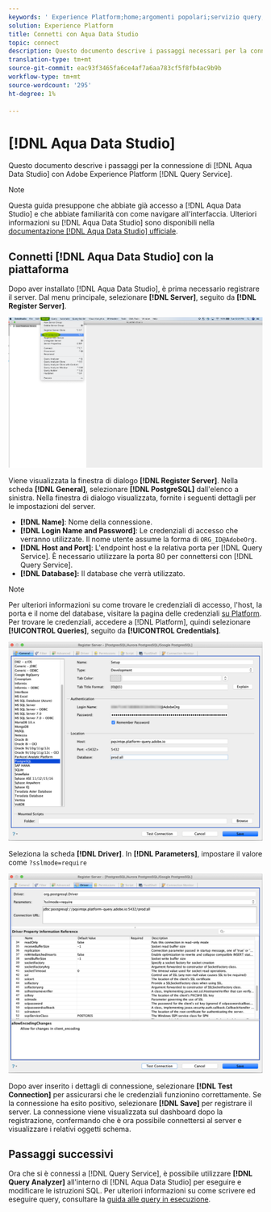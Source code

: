 ```yaml
---
keywords: ' Experience Platform;home;argomenti popolari;servizio query;servizio query;Aqua Data Studio;Aqua data studio;collegarsi al servizio query;'
solution: Experience Platform
title: Connetti con Aqua Data Studio
topic: connect
description: Questo documento descrive i passaggi necessari per la connessione di Aqua Data Studio con Adobe Experience Platform Query Service.
translation-type: tm+mt
source-git-commit: eac93f3465fa6ce4af7a6aa783cf5f8fb4ac9b9b
workflow-type: tm+mt
source-wordcount: '295'
ht-degree: 1%

---
```



# [!DNL Aqua Data Studio]

Questo documento descrive i passaggi per la connessione di [!DNL Aqua Data Studio] con Adobe Experience Platform [!DNL Query Service].

>[!NOTE]
>
> Questa guida presuppone che abbiate già accesso a [!DNL Aqua Data Studio] e che abbiate familiarità con come navigare all&#39;interfaccia. Ulteriori informazioni su [!DNL Aqua Data Studio] sono disponibili nella [documentazione  [!DNL Aqua Data Studio] ufficiale](https://www.aquaclusters.com/app/home/project/public/aquadatastudio/wikibook/Documentation21.1/page/0/Aqua-Data-Studio-21-1).

## Connetti [!DNL Aqua Data Studio] con la piattaforma

Dopo aver installato [!DNL Aqua Data Studio], è prima necessario registrare il server. Dal menu principale, selezionare **[!DNL Server]**, seguito da **[!DNL Register Server]**.

![](../images/clients/aqua-data-studio/register-server.png)

Viene visualizzata la finestra di dialogo **[!DNL Register Server]**. Nella scheda **[!DNL General]**, selezionare **[!DNL PostgreSQL]** dall&#39;elenco a sinistra. Nella finestra di dialogo visualizzata, fornite i seguenti dettagli per le impostazioni del server.

- **[!DNL Name]**: Nome della connessione.
- **[!DNL Login Name and Password]**: Le credenziali di accesso che verranno utilizzate. Il nome utente assume la forma di `ORG_ID@AdobeOrg`.
- **[!DNL Host and Port]**: L&#39;endpoint host e la relativa porta per  [!DNL Query Service]. È necessario utilizzare la porta 80 per connettersi con [!DNL Query Service].
- **[!DNL Database]:** Il database che verrà utilizzato.

>[!NOTE]
>
>Per ulteriori informazioni su come trovare le credenziali di accesso, l&#39;host, la porta e il nome del database, visitare la pagina delle credenziali [su Platform](https://platform.adobe.com/query/configuration). Per trovare le credenziali, accedere a [!DNL Platform], quindi selezionare **[!UICONTROL Queries]**, seguito da **[!UICONTROL Credentials]**.

![](../images/clients/aqua-data-studio/register-server-general-tab.png)

Seleziona la scheda **[!DNL Driver]**. In **[!DNL Parameters]**, impostare il valore come `?sslmode=require`

![](../images/clients/aqua-data-studio/register-server-driver-tab.png)

Dopo aver inserito i dettagli di connessione, selezionare **[!DNL Test Connection]** per assicurarsi che le credenziali funzionino correttamente. Se la connessione ha esito positivo, selezionare **[!DNL Save]** per registrare il server. La connessione viene visualizzata sul dashboard dopo la registrazione, confermando che è ora possibile connettersi al server e visualizzare i relativi oggetti schema.

## Passaggi successivi

Ora che si è connessi a [!DNL Query Service], è possibile utilizzare **[!DNL Query Analyzer]** all&#39;interno di [!DNL Aqua Data Studio] per eseguire e modificare le istruzioni SQL. Per ulteriori informazioni su come scrivere ed eseguire query, consultare la [guida alle query in esecuzione](../best-practices/writing-queries.md).